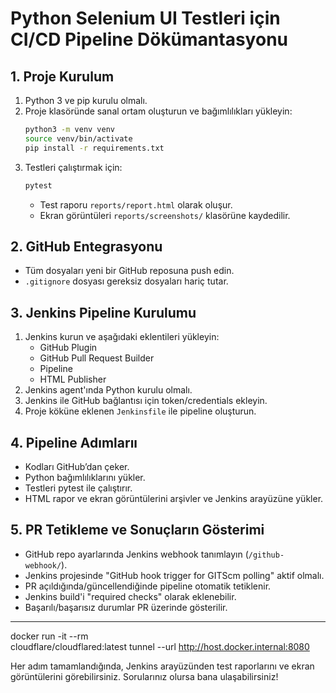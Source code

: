 # Python Selenium UI Testleri için CI/CD Pipeline Dökümantasyonu

## 1. Proje Kurulum

1. Python 3 ve pip kurulu olmalı.
2. Proje klasöründe sanal ortam oluşturun ve bağımlılıkları yükleyin:
   ```sh
   python3 -m venv venv
   source venv/bin/activate
   pip install -r requirements.txt
   ```
3. Testleri çalıştırmak için:
   ```sh
   pytest
   ```
   - Test raporu `reports/report.html` olarak oluşur.
   - Ekran görüntüleri `reports/screenshots/` klasörüne kaydedilir.

## 2. GitHub Entegrasyonu

- Tüm dosyaları yeni bir GitHub reposuna push edin.
- `.gitignore` dosyası gereksiz dosyaları hariç tutar.

## 3. Jenkins Pipeline Kurulumu

1. Jenkins kurun ve aşağıdaki eklentileri yükleyin:
   - GitHub Plugin
   - GitHub Pull Request Builder
   - Pipeline
   - HTML Publisher
2. Jenkins agent'ında Python kurulu olmalı.
3. Jenkins ile GitHub bağlantısı için token/credentials ekleyin.
4. Proje köküne eklenen `Jenkinsfile` ile pipeline oluşturun.

## 4. Pipeline Adımlarıı

- Kodları GitHub’dan çeker.
- Python bağımlılıklarını yükler.
- Testleri pytest ile çalıştırır.
- HTML rapor ve ekran görüntülerini arşivler ve Jenkins arayüzüne yükler.

## 5. PR Tetikleme ve Sonuçların Gösterimi

- GitHub repo ayarlarında Jenkins webhook tanımlayın (`/github-webhook/`).
- Jenkins projesinde "GitHub hook trigger for GITScm polling" aktif olmalı.
- PR açıldığında/güncellendiğinde pipeline otomatik tetiklenir.
- Jenkins build'i "required checks" olarak eklenebilir.
- Başarılı/başarısız durumlar PR üzerinde gösterilir.

---
docker run -it --rm \
  cloudflare/cloudflared:latest tunnel --url http://host.docker.internal:8080

Her adım tamamlandığında, Jenkins arayüzünden test raporlarını ve ekran görüntülerini görebilirsiniz. Sorularınız olursa bana ulaşabilirsiniz!
